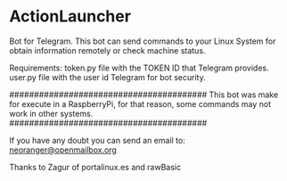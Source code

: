 # ActionLauncher
Bot for Telegram. This bot can send commands to your Linux System for 
obtain information remotely or check machine status.

Requirements:
token.py file with the TOKEN ID that Telegram provides.
user.py file with the user id Telegram for bot security.

########################################
This bot was make for execute in a RaspberryPi, for that reason, some
commands may not work in other systems.
########################################

If you have any doubt you can send an email to:
neoranger@openmailbox.org

Thanks to Zagur of portalinux.es and rawBasic
